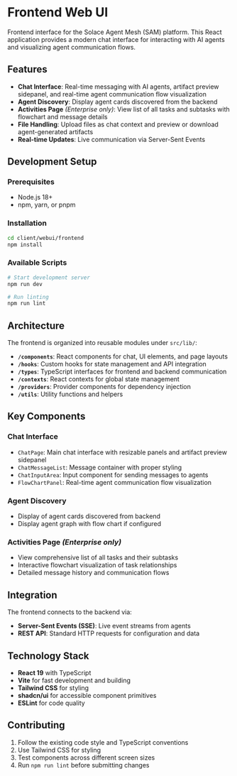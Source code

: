 # Frontend Web UI

Frontend interface for the Solace Agent Mesh (SAM) platform. This React application provides a modern chat interface for interacting with AI agents and visualizing agent communication flows.

## Features

- **Chat Interface**: Real-time messaging with AI agents, artifact preview sidepanel, and real-time agent communication flow visualization
- **Agent Discovery**: Display agent cards discovered from the backend
- **Activities Page** *(Enterprise only)*: View list of all tasks and subtasks with flowchart and message details
- **File Handling**: Upload files as chat context and preview or download agent-generated artifacts
- **Real-time Updates**: Live communication via Server-Sent Events

## Development Setup

### Prerequisites
- Node.js 18+
- npm, yarn, or pnpm

### Installation
```bash
cd client/webui/frontend
npm install
```

### Available Scripts
```bash
# Start development server
npm run dev

# Run linting
npm run lint
```

## Architecture

The frontend is organized into reusable modules under `src/lib/`:

- **`/components`**: React components for chat, UI elements, and page layouts
- **`/hooks`**: Custom hooks for state management and API integration
- **`/types`**: TypeScript interfaces for frontend and backend communication
- **`/contexts`**: React contexts for global state management
- **`/providers`**: Provider components for dependency injection
- **`/utils`**: Utility functions and helpers

## Key Components

### Chat Interface
- `ChatPage`: Main chat interface with resizable panels and artifact preview sidepanel
- `ChatMessageList`: Message container with proper styling
- `ChatInputArea`: Input component for sending messages to agents
- `FlowChartPanel`: Real-time agent communication flow visualization

### Agent Discovery
- Display of agent cards discovered from backend
- Display agent graph with flow chart if configured

### Activities Page *(Enterprise only)*
- View comprehensive list of all tasks and their subtasks
- Interactive flowchart visualization of task relationships
- Detailed message history and communication flows

## Integration

The frontend connects to the backend via:
- **Server-Sent Events (SSE)**: Live event streams from agents
- **REST API**: Standard HTTP requests for configuration and data

## Technology Stack

- **React 19** with TypeScript
- **Vite** for fast development and building
- **Tailwind CSS** for styling
- **shadcn/ui** for accessible component primitives
- **ESLint** for code quality

## Contributing

1. Follow the existing code style and TypeScript conventions
2. Use Tailwind CSS for styling
3. Test components across different screen sizes
4. Run `npm run lint` before submitting changes